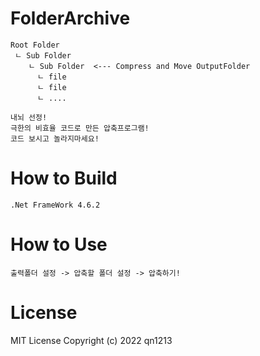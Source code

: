 # FolderArchive
```
Root Folder
 ㄴ Sub Folder
    ㄴ Sub Folder  <--- Compress and Move OutputFolder
      ㄴ file
      ㄴ file
      ㄴ ....
```

```
내뇌 선정!
극한의 비효율 코드로 만든 압축프로그램!
코드 보시고 놀라지마세요!
```

# How to Build
```
.Net FrameWork 4.6.2
```

# How to Use
```
출력폴더 설정 -> 압축할 폴더 설정 -> 압축하기!
```

# License
MIT License
Copyright (c) 2022 qn1213
